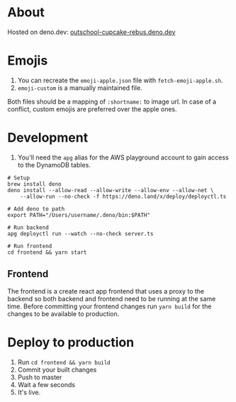 # About

Hosted on deno.dev: [outschool-cupcake-rebus.deno.dev](https://outschool-cupcake-rebus.deno.dev)

# Emojis

1. You can recreate the `emoji-apple.json` file with `fetch-emoji-apple.sh`.
2. `emoji-custom` is a manually maintained file.

Both files should be a mapping of `:shortname:` to image url.
In case of a conflict, custom emojis are preferred over the apple ones.

# Development

1. You'll need the `apg` alias for the AWS playground account to gain access to the DynamoDB tables.

```shell
# Setup
brew install deno
deno install --allow-read --allow-write --allow-env --allow-net \
    --allow-run --no-check -f https://deno.land/x/deploy/deployctl.ts

# Add deno to path
export PATH="/Users/username/.deno/bin:$PATH"

# Run backend
apg deployctl run --watch --no-check server.ts

# Run frontend 
cd frontend && yarn start
```

## Frontend

The frontend is a create react app frontend that uses a proxy to the backend so both backend and frontend need to be running at the same time. Before committing your frontend changes run `yarn build` for the changes to be available to production.

# Deploy to production

1. Run `cd frontend && yarn build`
2. Commit your built changes
3. Push to master
4. Wait a few seconds
5. It's live.
